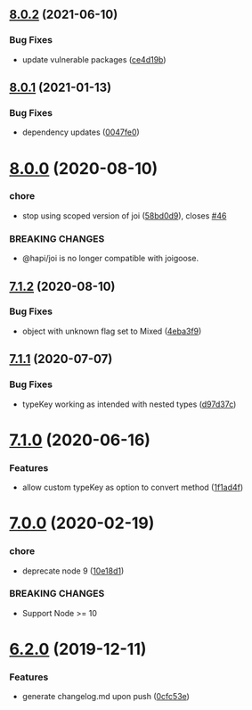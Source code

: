 ## [8.0.2](https://github.com/yoitsro/joigoose/compare/v8.0.1...v8.0.2) (2021-06-10)


### Bug Fixes

* update vulnerable packages ([ce4d19b](https://github.com/yoitsro/joigoose/commit/ce4d19bb7c5a2cd6e5d96973974980be92488294))

## [8.0.1](https://github.com/yoitsro/joigoose/compare/v8.0.0...v8.0.1) (2021-01-13)


### Bug Fixes

* dependency updates ([0047fe0](https://github.com/yoitsro/joigoose/commit/0047fe0e1c2de6df582b30032d3f8eadb5ee12c7))

# [8.0.0](https://github.com/yoitsro/joigoose/compare/v7.1.2...v8.0.0) (2020-08-10)


### chore

* stop using scoped version of joi ([58bd0d9](https://github.com/yoitsro/joigoose/commit/58bd0d9920c60be78a5b96fd75fb8dcaab4687d9)), closes [#46](https://github.com/yoitsro/joigoose/issues/46)


### BREAKING CHANGES

* @hapi/joi is no longer compatible with joigoose.

## [7.1.2](https://github.com/yoitsro/joigoose/compare/v7.1.1...v7.1.2) (2020-08-10)


### Bug Fixes

* object with unknown flag set to Mixed ([4eba3f9](https://github.com/yoitsro/joigoose/commit/4eba3f925520340abcbd15a941fabf08c97bc698))

## [7.1.1](https://github.com/yoitsro/joigoose/compare/v7.1.0...v7.1.1) (2020-07-07)


### Bug Fixes

* typeKey working as intended with nested types ([d97d37c](https://github.com/yoitsro/joigoose/commit/d97d37c11c7409f7182a7ccb0ec4885fa32fc897))

# [7.1.0](https://github.com/yoitsro/joigoose/compare/v7.0.0...v7.1.0) (2020-06-16)


### Features

* allow custom typeKey as option to convert method ([1f1ad4f](https://github.com/yoitsro/joigoose/commit/1f1ad4f01df95331239b178e9d49b3215780a5ab))

# [7.0.0](https://github.com/yoitsro/joigoose/compare/v6.2.0...v7.0.0) (2020-02-19)


### chore

* deprecate node 9 ([10e18d1](https://github.com/yoitsro/joigoose/commit/10e18d143d6b0c07f51b410796b5a12ca867b54f))


### BREAKING CHANGES

* Support Node >= 10

# [6.2.0](https://github.com/yoitsro/joigoose/compare/v6.1.1...v6.2.0) (2019-12-11)


### Features

* generate changelog.md upon push ([0cfc53e](https://github.com/yoitsro/joigoose/commit/0cfc53e0792d9de3e3986b8641e5b2f2f80aafe0))
